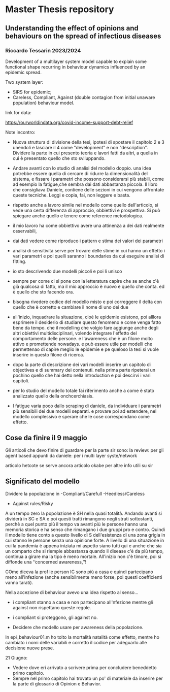 # Master Thesis repository
## Understanding the effect of opinions and behaviours on the spread of infectious diseases
### Riccardo Tessarin 2023/2024

Development of a multilayer system model capable to explain some functional shape recurring in behaviour dynamics influenced by an epidemic spread.

Two system layer:
 - SIRS for epidemic;
 - Careless, Compliant, Against (double contagion from initial unaware population) behaviour model.

link for data:

https://ourworldindata.org/covid-income-support-debt-relief

Note incontro:

- Nuova struttura di divisione della tesi, ipotesi di spostare il capitolo 2 e 3 unendoli e lasciare il 4 come "development" e non "description". Dividere la parte in cui presento teoria e lavori fatti da altri, a quella in cui è presentato quello che sto sviluppando.
- Andare avanti con lo studio di analisi del modello doppio. una idea potrebbe essere quella di cercare di ridurre la dimensionalità del sistema, e fissare i parametri che possono considerarsi più stabili, come ad esempio la fatigue,che sembra dai dati abbastanza piccola. Il libro che consigliava Daniele, contiene delle sezioni in cui vengono affrontate queste tecniche. Leggi e copia, fai, non leggere e basta.
- rispetto anche a lavoro simile nel modello come quello dell'articolo, si vede una certa differenza di approccio, obbiettivi e prospettiva. Si può spiegare anche quello e tenere come reference metodologica.
- il mio lavoro ha come obbiettivo avere una attinenza a dei dati realmente osservabili, 
- dai dati vedere come riproduco i pattern e stima dei valori dei parametri
- analisi di sensitività serve per trovare delle stime in cui hanno un effetto i vari parametri e poi quelli saranno i boundaries da cui eseguire analisi di fitting.
- io sto descrivendo due modelli piccoli e poi li unisco
- sempre per come ci si pone con la letteratura capire che se anche c'è già qualcosa di fatto, ma il mio approccio è nuovo è quello che conta. ed è quello che sto facendo ora.  
- bisogna rivedere codice del modello misto e poi correggere il delta con quello che è corretto e cambiare il nome di uno dei due
- all'inizio, inquadrare la situazione, cioè le epidemie esistono, poi alllora esprimere il desiderio di studiare questo fenomeno e come venga fatto bene da tempo. che il modelling che volgio fare aggiunge anche degli altri obiettivi multidisciplinari, volendo integrare l'effetto del comportamento delle persone. e l'awareness  che è un filone molto attivo e promettende nowadays. e può essere utile per modelli che permettenao di capire meglio le epidemie e pe queloso la tesi si vuole inserire in questo filone di ricerca. 

- dopo la parte di descrizione dei vari modelli inserire un capitolo di objectives e di summary dei contenuti. nella prima parte ripeterai un pochino quello che hai detto nella introduction e poi descirvi i vari capitoli. 
- per lo studio del modello totale fai riferimento anche a come è stato analizzato quello della onchcerchiasis. 
- l fatigue varia poco dallo scraping di daniele, da individuare i parametri più sensibili dei due modelli separati. e provare poi ad estendere, nel modello complessivo e sperare che le cose correspondano come effetto. 



## Cose da finire il 9 maggio  
Gli articoli che devo finire di guardare per la parte sir sono: 
la review: per gli agent based
appunti da daniele: per i multi layer syste/network

articolo hetcote se serve ancora
articolo okabe per altre info utili su sir

## Significato del modello
Dividere la popolazione in 
-Compliant/Carefull
-Heedless/Careless
- Against rules/Risky

A un tempo zero la popolazione è SH nella quasi totalità. Andando avanti si dividerà in SC e SA e poi questi tratti rimangono negli strati sottostanti, perchè a quel punto più il tempo va avanti più le persone hanno una memoria storica e ha senso che rimangano i due gruppi pro e contro. Quindi il modello tiene conto a questo livello di S dell'esistenza di una zona grigia in cui stanno le persone senza una opinione forte. A livello di una situazione in cui la pandemia è appena iniziata mi aspetto siano tutti qui e anche che sia un comparto che si riempie abbastanza quando il disease c'è  da più tempo, continua a girare ma la tipo è meno mortale. All'inizio non c'è timore, poi si diffonde una ‘‘concerned awareness,’’!

COme diceva la prof le person IC sono più a casa e quindi partecipano meno all'infezione (anche sensibilmente meno forse, poi questi coefficienti vanno tarati).


Nella accezione di behaviour avevo una idea rispetto al senso... 
- i compliant stanno a casa e non partecipano all'nfezione mentre gli against non rispettano queste regole.

- i compliant si proteggono, gli against no.
 - Decidere che modello usare per awareness della popolazione. 

 In epi_behaviour01.m ho tolto la mortalità natalità come effetto, mentre ho cambiato i nomi delle variabili e corretto il codice per adeguarlo alle decisione nuove prese.


21 Giugno:

- Vedere dove eri arrivato a scrivere prima per concludere beneddetto primo capitolo. 
- Sempre nel primo capitolo hai trovato un po' di materiale da inserire per la parte di glossario di Opinion e Behavior. 